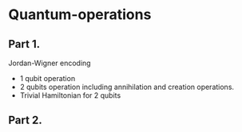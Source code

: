 # Quantum-operations


## Part 1. 
Jordan-Wigner encoding
- 1 qubit operation
- 2 qubits operation including annihilation and creation operations.
- Trivial Hamiltonian for 2 qubits

## Part 2. 
